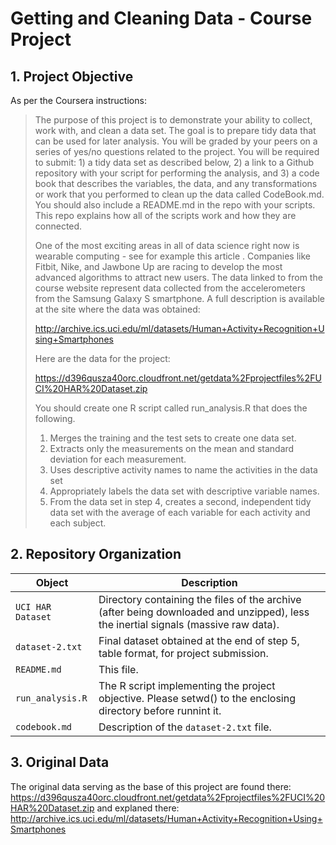 # Getting and Cleaning Data - Course Project

## 1. Project Objective

As per the Coursera instructions:

> The purpose of this project is to demonstrate your ability to collect, work with, and clean a data set. The goal is to prepare tidy data that can be used for later analysis. You will be graded by your peers on a series of yes/no questions related to the project. You will be required to submit: 1) a tidy data set as described below, 2) a link to a Github repository with your script for performing the analysis, and 3) a code book that describes the variables, the data, and any transformations or work that you performed to clean up the data called CodeBook.md. You should also include a README.md in the repo with your scripts. This repo explains how all of the scripts work and how they are connected.
>
> One of the most exciting areas in all of data science right now is wearable computing - see for example this article . Companies like Fitbit, Nike, and Jawbone Up are racing to develop the most advanced algorithms to attract new users. The data linked to from the course website represent data collected from the accelerometers from the Samsung Galaxy S smartphone. A full description is available at the site where the data was obtained:
>
> http://archive.ics.uci.edu/ml/datasets/Human+Activity+Recognition+Using+Smartphones
>
> Here are the data for the project:
>
> https://d396qusza40orc.cloudfront.net/getdata%2Fprojectfiles%2FUCI%20HAR%20Dataset.zip
>
> You should create one R script called run_analysis.R that does the following.
>
> 1. Merges the training and the test sets to create one data set.
> 2. Extracts only the measurements on the mean and standard deviation for each measurement.
> 3. Uses descriptive activity names to name the activities in the data set
> 4. Appropriately labels the data set with descriptive variable names.
> 5. From the data set in step 4, creates a second, independent tidy data set with the average of each variable for each activity and each subject.

## 2. Repository Organization

| Object | Description |
| ----------------- | ---------------------------------------------------------------------------------- |
| `UCI HAR Dataset` | Directory containing the files of the archive (after being downloaded and unzipped), less the inertial signals (massive raw data). |
| `dataset-2.txt`   | Final dataset obtained at the end of step 5, table format, for project submission. |
| `README.md`       | This file. |
| `run_analysis.R`  | The R script implementing the project objective. Please setwd() to the enclosing directory before runnint it. |
| `codebook.md`     | Description of the `dataset-2.txt` file. |

## 3. Original Data

The original data serving as the base of this project are found there:
https://d396qusza40orc.cloudfront.net/getdata%2Fprojectfiles%2FUCI%20HAR%20Dataset.zip
and explaned there:
http://archive.ics.uci.edu/ml/datasets/Human+Activity+Recognition+Using+Smartphones

